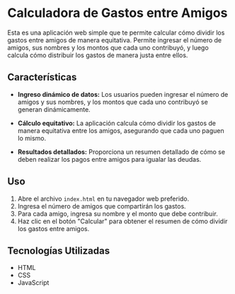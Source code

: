 # Calculadora de Gastos entre Amigos

Esta es una aplicación web simple que te permite calcular cómo dividir los gastos entre amigos de manera equitativa. Permite ingresar el número de amigos, sus nombres y los montos que cada uno contribuyó, y luego calcula cómo distribuir los gastos de manera justa entre ellos.

## Características

- **Ingreso dinámico de datos:** Los usuarios pueden ingresar el número de amigos y sus nombres, y los montos que cada uno contribuyó se generan dinámicamente.
  
- **Cálculo equitativo:** La aplicación calcula cómo dividir los gastos de manera equitativa entre los amigos, asegurando que cada uno paguen lo mismo.

- **Resultados detallados:** Proporciona un resumen detallado de cómo se deben realizar los pagos entre amigos para igualar las deudas.

## Uso

1. Abre el archivo `index.html` en tu navegador web preferido.
2. Ingresa el número de amigos que compartirán los gastos.
3. Para cada amigo, ingresa su nombre y el monto que debe contribuir.
4. Haz clic en el botón "Calcular" para obtener el resumen de cómo dividir los gastos entre amigos.

## Tecnologías Utilizadas

- HTML
- CSS
- JavaScript
